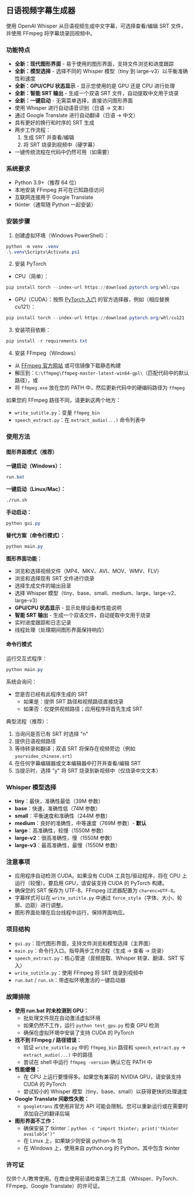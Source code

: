 ## 日语视频字幕生成器

使用 OpenAI Whisper 从日语视频生成中文字幕，可选择查看/编辑 SRT 文件，并使用 FFmpeg 将字幕烧录回视频中。

### 功能特点
- **全新：现代图形界面** - 易于使用的图形界面，支持文件浏览和进度跟踪
- **全新：模型选择** - 选择不同的 Whisper 模型（tiny 到 large-v3）以平衡准确性和速度
- **全新：GPU/CPU 状态显示** - 显示您使用的是 GPU 还是 CPU 进行处理
- **全新：智能 SRT 输出** - 生成一个双语 SRT 文件，自动提取中文用于烧录
- **全新：一键启动** - 无需菜单选择，直接访问图形界面
- 使用 Whisper 进行自动语音识别（日语 → 文本）
- 通过 Google Translate 进行自动翻译（日语 → 中文）
- 具有更好的换行和时序的 SRT 生成
- 两步工作流程：
  1) 生成 SRT 并查看/编辑
  2) 将 SRT 烧录到视频中（硬字幕）
- 一键传统流程在代码中仍然可用（如需要）

### 系统要求
- Python 3.9+（推荐 64 位）
- 本地安装 FFmpeg 并可在已知路径访问
- 互联网连接用于 Google Translate
- tkinter（通常随 Python 一起安装）

### 安装步骤
1) 创建虚拟环境（Windows PowerShell）：
```powershell
python -m venv .venv
.\.venv\Scripts\Activate.ps1
```

2) 安装 PyTorch
- CPU（简单）：
```powershell
pip install torch --index-url https://download.pytorch.org/whl/cpu
```
- GPU（CUDA）：按照 [PyTorch 入门](https://pytorch.org/get-started/locally/) 的官方选择器，例如（相应替换 cu121）：
```powershell
pip install torch --index-url https://download.pytorch.org/whl/cu121
```

3) 安装项目依赖：
```powershell
pip install -r requirements.txt
```

4) 安装 FFmpeg（Windows）
- 从 [FFmpeg 官方网站](https://ffmpeg.org/download.html) 或可信镜像下载静态构建
- 解压到：`C:\ffmpeg\ffmpeg-master-latest-win64-gpl\`（匹配代码中的默认路径），或
- 将 `ffmpeg.exe` 放在您的 PATH 中，然后更新代码中的硬编码路径为 `ffmpeg`

如果您的 FFmpeg 路径不同，请更新这两个地方：
- `write_sutitle.py`：变量 `ffmpeg_bin`
- `speech_extract.py`：在 `extract_audio(...)` 命令列表中

### 使用方法

#### 图形界面模式（推荐）
**一键启动（Windows）：**
```powershell
run.bat
```

**一键启动（Linux/Mac）：**
```bash
./run.sh
```

**手动启动：**
```powershell
python gui.py
```

**替代方案（命令行模式）：**
```powershell
python main.py
```

**图形界面功能：**
- 浏览和选择视频文件（MP4、MKV、AVI、MOV、WMV、FLV）
- 浏览和选择现有 SRT 文件进行烧录
- 选择生成文件的输出目录
- 选择 Whisper 模型（tiny、base、small、medium、large、large-v2、large-v3）
- **GPU/CPU 状态显示** - 显示处理设备和性能说明
- **智能 SRT 输出** - 生成一个双语文件，自动提取中文用于烧录
- 实时进度跟踪和日志记录
- 线程处理（处理期间图形界面保持响应）

#### 命令行模式
运行交互式程序：
```powershell
python main.py
```

系统会询问：
- 您是否已经有此程序生成的 SRT
  - 如果是：提供 SRT 路径和视频路径直接烧录
  - 如果否：仅提供视频路径；应用程序将首先生成 SRT

典型流程（推荐）：
1) 当询问是否已有 SRT 时选择 "n"
2) 提供日语视频路径
3) 等待转录和翻译；双语 SRT 将保存在视频旁边（例如 `yourvideo_chinese.srt`）
4) 在任何字幕编辑器或文本编辑器中打开并查看/编辑 SRT
5) 当提示时，选择 "y" 将 SRT 烧录到新视频中（仅烧录中文文本）

### Whisper 模型选择
- **tiny**：最快，准确性最低（39M 参数）
- **base**：快速，准确性低（74M 参数）
- **small**：平衡速度和准确性（244M 参数）
- **medium**：良好的准确性，中等速度（769M 参数）- **默认**
- **large**：高准确性，较慢（1550M 参数）
- **large-v2**：很高准确性，慢（1550M 参数）
- **large-v3**：最高准确性，最慢（1550M 参数）

### 注意事项
- 应用程序自动检测 CUDA。如果没有 CUDA 工具包/驱动程序，将在 CPU 上运行（较慢）。要启用 GPU，请安装支持 CUDA 的 PyTorch 构建。
- 确保您的 SRT 保存为 UTF-8。FFmpeg 过滤器配置为 `charenc=UTF-8`。
- 字幕样式可以在 `write_sutitle.py` 中通过 `force_style`（字体、大小、轮廓、边距）进行调整。
- 图形界面处理在后台线程中运行，保持界面响应。

### 项目结构
- `gui.py`：现代图形界面，支持文件浏览和模型选择（主界面）
- `main.py`：命令行入口。指导两步工作流程（生成 → 查看 → 烧录）
- `speech_extract.py`：核心管道（音频提取、Whisper 转录、翻译、SRT 写入）
- `write_sutitle.py`：使用 FFmpeg 将 SRT 烧录到视频中
- `run.bat` / `run.sh`：带虚拟环境激活的一键启动器

### 故障排除
- **使用 run.bat 时未检测到 GPU：**
  - 批处理文件现在自动激活虚拟环境
  - 如果仍然不工作，运行 `python test_gpu.py` 检查 GPU 检测
  - 确保在虚拟环境中安装了支持 CUDA 的 PyTorch
- **找不到 FFmpeg / 路径错误：**
  - 验证 `write_sutitle.py` 中的 `ffmpeg_bin` 路径和 `speech_extract.py` → `extract_audio(...)` 中的路径
  - 尝试在 shell 中运行 `ffmpeg -version` 确认它在 PATH 中
- **性能缓慢：**
  - 在 CPU 上运行要慢得多。如果您有兼容的 NVIDIA GPU，请安装支持 CUDA 的 PyTorch
  - 尝试较小的 Whisper 模型（tiny、base、small）以获得更快的处理速度
- **Google Translate 间歇性失败：**
  - `googletrans` 库使用非官方 API 可能会限制。您可以重新运行或在需要时添加自己的翻译后端
- **图形界面不工作：**
  - 确保安装了 tkinter：`python -c "import tkinter; print('tkinter available')"`
  - 在 Linux 上，如果缺少则安装 python-tk 包
  - 在 Windows 上，使用来自 python.org 的 Python，其中包含 tkinter

### 许可证
仅供个人/教育使用。在商业使用前请检查第三方工具（Whisper、PyTorch、FFmpeg、Google Translate）的许可证。



